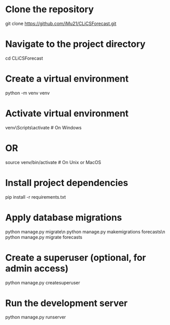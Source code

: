 # Clone the repository
git clone https://github.com/iMu21/CLiCSForecast.git

# Navigate to the project directory
cd CLiCSForecast

# Create a virtual environment
python -m venv venv

# Activate virtual environment
venv\Scripts\activate  # On Windows
# OR
source venv/bin/activate  # On Unix or MacOS

# Install project dependencies
pip install -r requirements.txt

# Apply database migrations
python manage.py migrate\n
python manage.py makemigrations forecasts\n
python manage.py migrate forecasts

# Create a superuser (optional, for admin access)
python manage.py createsuperuser

# Run the development server
python manage.py runserver
